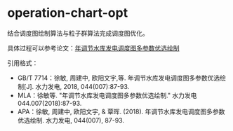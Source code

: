 # operation-chart-opt

结合调度图绘制算法与粒子群算法完成调度图优化。

具体过程可以参考论文：[年调节水库发电调度图多参数优选绘制](http://www.cnki.com.cn/Article/CJFDTotal-SLFD201807025.htm)

引用格式：

- GB/T 7714：徐敏, 周建中, 欧阳文宇,等. 年调节水库发电调度图多参数优选绘制[J]. 水力发电, 2018, 044(007):87-93.
- MLA：徐敏等. "年调节水库发电调度图多参数优选绘制." 水力发电 044.007(2018):87-93.
- APA：徐敏, 周建中, 欧阳文宇, & 覃晖. (2018). 年调节水库发电调度图多参数优选绘制. 水力发电, 044(007), 87-93.
